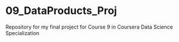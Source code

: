 # 09_DataProducts_Proj
Repository for my final project for Course 9 in Coursera Data Science Specialization
